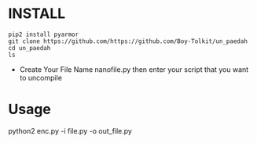 # INSTALL
```
pip2 install pyarmor
git clone https://github.com/https://github.com/Boy-Tolkit/un_paedah
cd un_paedah
ls
```

- Create Your File Name nanofile.py then enter your script that you want to uncompile

# Usage
python2 enc.py -i file.py -o out_file.py
